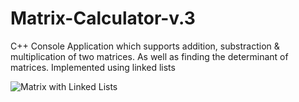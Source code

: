 # Matrix-Calculator-v.3
C++ Console Application which supports addition, substraction &amp; multiplication of two matrices. As well as finding the determinant of matrices. Implemented using linked lists

![Matrix with Linked Lists](https://user-images.githubusercontent.com/47042092/137039234-3e5690b9-68c7-4ee2-b4b6-127f3028c61e.png)
